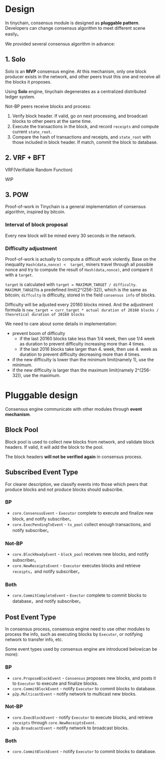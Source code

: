 # Design
In tinychain, consensus module is designed as **pluggable pattern**. Developers can change consensus algorithm to meet different scene easily。

We provided several consensus algorithm in advance:

## 1. Solo
Solo is an **MVP** consensus engine. At this mechanism, only one block producer exists in the network, and other peers trust this one and receive all the blocks it proposes.

Using **Solo** engine, tinychain degenerates as a centralized distributed ledger system.

Not-BP peers receive blocks and process:

1. Verify block header. If valid, go on next processing, and broadcast blocks to other peers at the same time.
2. Execute the transactions in the block, and record `receipts` and compute current `state_root`.
3. Compare the hash of transactions and receipts, and `state_root` with those included in block header. If match, commit the block to database.

## 2. VRF + BFT
VRF(Verifiable Random Function)

WIP

## 3. POW
Proof-of-work in Tinychain is a general implementation of consensus algorithm, inspired by bitcoin.

### Interval of block proposal
Every new block will be mined every 30 seconds in the network.

### Difficulty adjustment
Proof-of-work is actually to compute a difficult work violently. Base on the inequality `Hash(data,nonce) <  target`, miners travel through all possible nonce and try to compute the result of `Hash(data,nonce)`, and compare it with a `target`.

`target` is calculated with `target = MAXIMUM_TARGET / difficulty`. `MAXIMUM_TARGET`is a predefined limit(2^(256-32)), which is the same as bitcoin; `diffculty` is difficulty, stored in the field `consensus info` of blocks.

Difficulty will be adjusted every 20160 blocks mined. And the adjustment formula is `new_target = curr_target * actual duration of 20160 blocks / theoretical duration of 20160 blocks`

We need to care about some details in implementation:
- prevent boom of difficulty
    - if the last 20160 blocks take less than 1/4 week, then use 1/4 week as duration to prevent difficulty increasing more than 4 times.
    - if the last 2016 blocks take larger than 4. week, then use 4. week as duration to prevent difficulty decreasing more than 4 times.
- if the new difficulty is lower than the minimum limit(namely 1), use the minimum.
- if the new difficulty is larger than the maximum limit(namely 2^(256-32)), use the maximum. 

# Pluggable design
Consensus engine communicate with other modules through **event mechanism**.

## Block Pool
Block pool is used to collect new blocks from network, and validate block headers. If valid, it will add the block to the pool.

The block headers **will not be verified again** in consensus process.

## Subscribed Event Type
For clearer description, we classify events into those which peers that produce blocks and not produce blocks should subscribe.

### BP
- `core.ConsensusEvent` - `Executor` complete to execute and finalize new block, and notify subscriber。
- `core.ExecPendingTxEvent` - `tx_pool` collect enough transactions, and notify subscriber。

### Not-BP
- `core.BlockReadyEvent` - `block_pool` receives new blocks, and notify subscriber。
- `core.NewReceiptsEvent` - `Executor` executes blocks and retrieve `receipts`，and notify subscriber。

### Both
- `core.CommitCompleteEvent` - `Exector` complete to commit blocks to database，and notify subscriber。

## Post Event Type
In consensus process, consensus engine need to use other modules to process the info, such as executing blocks by `Executor`, or notifying network to transfer info, etc.

Some event types used by consensus engine are introduced below(can be more):

### BP
- `core.ProposeBlockEvent` - `Consensus` proposes new blocks, and posts it to `Executor` to execute and finalize blocks.
- `core.CommitBlockEvent` - notify `Executor` to commit blocks to database.
- `p2p.MulticastEvent` - notify network to multicast new blocks.

### Not-BP
- `core.ExecBlockEvent` - notify `Executor` to execute blocks, and retrieve `receipts` through `core.NewReceiptsEvent`.
- `p2p.BroadcastEvent` - notify network to broadcast blocks.

### Both
- `core.CommitBlockEvent` - notify `Executor` to commit blocks to database.
